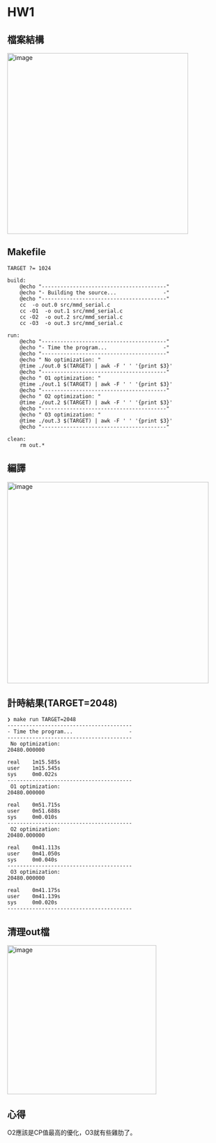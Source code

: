 # HW1

## 檔案結構
<img width="415" alt="image" src="https://user-images.githubusercontent.com/37164678/220504706-0ce63e9d-e9bd-4b27-a0c9-e5221588b814.png">

## Makefile
```make
TARGET ?= 1024

build:
	@echo "----------------------------------------"
	@echo "- Building the source...               -"
	@echo "----------------------------------------"
	cc 	-o out.0 src/mmd_serial.c
	cc -O1 	-o out.1 src/mmd_serial.c
	cc -O2 	-o out.2 src/mmd_serial.c
	cc -O3 	-o out.3 src/mmd_serial.c

run:
	@echo "----------------------------------------"
	@echo "- Time the program...                  -"
	@echo "----------------------------------------"
	@echo " No optimization: "
	@time ./out.0 $(TARGET) | awk -F ' ' '{print $3}'
	@echo "----------------------------------------"
	@echo " O1 optimization: "
	@time ./out.1 $(TARGET) | awk -F ' ' '{print $3}'
	@echo "----------------------------------------"
	@echo " O2 optimization: "
	@time ./out.2 $(TARGET) | awk -F ' ' '{print $3}'
	@echo "----------------------------------------"
	@echo " O3 optimization: "
	@time ./out.3 $(TARGET) | awk -F ' ' '{print $3}'
	@echo "----------------------------------------"

clean:
	rm out.*
```

## 編譯
<img width="462" alt="image" src="https://user-images.githubusercontent.com/37164678/220504861-759bd81c-30d3-4a20-90cd-4e10e5e0116f.png">

## 計時結果(TARGET=2048)
```shell
❯ make run TARGET=2048
----------------------------------------
- Time the program...                  -
----------------------------------------
 No optimization: 
20480.000000

real    1m15.585s
user    1m15.545s
sys     0m0.022s
----------------------------------------
 O1 optimization: 
20480.000000

real    0m51.715s
user    0m51.688s
sys     0m0.010s
----------------------------------------
 O2 optimization: 
20480.000000

real    0m41.113s
user    0m41.050s
sys     0m0.040s
----------------------------------------
 O3 optimization: 
20480.000000

real    0m41.175s
user    0m41.139s
sys     0m0.020s
----------------------------------------
```

## 清理out檔
<img width="342" alt="image" src="https://user-images.githubusercontent.com/37164678/220505652-d70e37e7-3297-4ae6-bce3-fa97cb0db3ad.png">

## 心得
O2應該是CP值最高的優化，O3就有些雞肋了。
